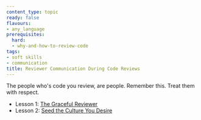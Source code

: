```yaml
---
content_type: topic
ready: false
flavours:
- any_language
prerequisites:
  hard:
  - why-and-how-to-review-code
tags:
- soft skills
- communication
title: Reviewer Communication During Code Reviews
---
```


The people who's code you review, are people. Remember this. Treat them with respect.

- Lesson 1: [The Graceful Reviewer](https://www.youtube.com/watch?v=XY6eA2_2hOg)
- Lesson 2: [Seed the Culture You Desire](https://www.youtube.com/watch?v=xT3oFHBDEZY)
